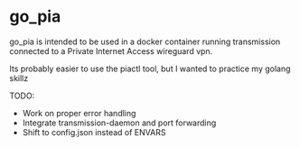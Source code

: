 # go_pia

go_pia is intended to be used in a docker container running transmission connected to a Private Internet Access wireguard vpn.

Its probably easier to use the piactl tool, but I wanted to practice my golang skillz

TODO:

- Work on proper error handling
- Integrate transmission-daemon and port forwarding
- Shift to config.json instead of ENVARS